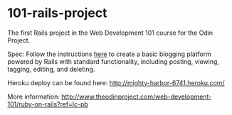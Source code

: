 # 101-rails-project
The first Rails project in the Web Development 101 course for the Odin Project.

Spec: Follow the instructions [here](http://tutorials.jumpstartlab.com/projects/blogger.html) to create a basic blogging platform powered by Rails with standard functionality, including posting, viewing, tagging, editing, and deleting.

Heroku deploy can be found here:
http://mighty-harbor-6741.heroku.com/

More information:
http://www.theodinproject.com/web-development-101/ruby-on-rails?ref=lc-pb
